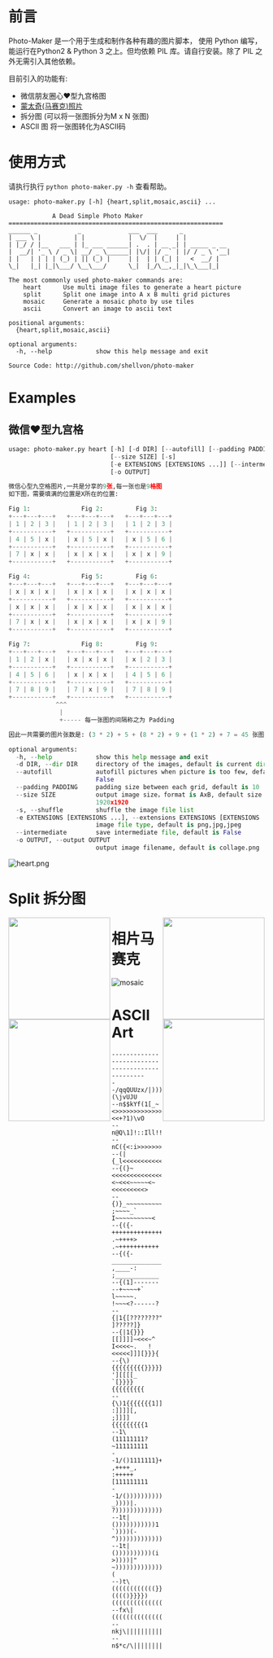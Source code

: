 # 前言

Photo-Maker 是一个用于生成和制作各种有趣的图片脚本， 使用 Python 编写，能运行在Python2 & Python 3 之上。但均依赖 PIL 库。请自行安装。除了 PIL 之外无需引入其他依赖。



目前引入的功能有:

+ 微信朋友圈心❤️型九宫格图
+ [蒙太奇(马赛克)照片 ](https://www.wikiwand.com/zh-hans/%E7%9B%B8%E7%89%87%E9%A6%AC%E8%B3%BD%E5%85%8B)
+ 拆分图 (可以将一张图拆分为M x N 张图)
+ ASCII 图  将一张图转化为ASCII码



# 使用方式

请执行执行 `python photo-maker.py -h` 查看帮助。

```
usage: photo-maker.py [-h] {heart,split,mosaic,ascii} ...

            A Dead Simple Photo Maker
===========================================================
______ _           _             ___  ___      _
| ___ \ |         | |            |  \/  |     | |
| |_/ / |__   ___ | |_ ___ ______| .  . | __ _| | _____ _ __
|  __/| '_ \ / _ \| __/ _ \______| |\/| |/ _` | |/ / _ \ '__|
| |   | | | | (_) | || (_) |     | |  | | (_| |   <  __/ |
\_|   |_| |_|\___/ \__\___/      \_|  |_/\__,_|_|\_\___|_|

The most commonly used photo-maker commands are:
    heart      Use multi image files to generate a heart picture
    split      Split one image into A x B multi grid pictures
    mosaic     Generate a mosaic photo by use tiles
    ascii      Convert an image to ascii text

positional arguments:
  {heart,split,mosaic,ascii}

optional arguments:
  -h, --help            show this help message and exit

Source Code: http://github.com/shellvon/photo-maker
```



# Examples

## 微信❤️型九宫格

```python
usage: photo-maker.py heart [-h] [-d DIR] [--autofill] [--padding PADDING]
                            [--size SIZE] [-s]
                            [-e EXTENSIONS [EXTENSIONS ...]] [--intermediate]
                            [-o OUTPUT]

微信心型九空格图片,一共是分享的9张,每一张也是9格图
如下图，需要填满的位置是X所在的位置:

Fig 1:              Fig 2:         Fig 3:
+---+---+---+   +---+---+---+   +---+---+---+
| 1 | 2 | 3 |   | 1 | 2 | 3 |   | 1 | 2 | 3 |
+-----------+   +-----------+   +-----------+
| 4 | 5 | x |   | x | 5 | x |   | x | 5 | 6 |
+-----------+   +-----------+   +-----------+
| 7 | x | x |   | x | x | x |   | x | x | 9 |
+-----------+   +-----------+   +-----------+

Fig 4:              Fig 5:         Fig 6:
+---+---+---+   +---+---+---+   +---+---+---+
| x | x | x |   | x | x | x |   | x | x | x |
+-----------+   +-----------+   +-----------+
| x | x | x |   | x | x | x |   | x | x | x |
+-----------+   +-----------+   +-----------+
| 7 | x | x |   | x | x | x |   | x | x | 9 |
+-----------+   +-----------+   +-----------+

Fig 7:              Fig 8:         Fig 9:
+---+---+---+   +---+---+---+   +---+---+---+
| 1 | 2 | x |   | x | x | x |   | x | 2 | 3 |
+-----------+   +-----------+   +-----------+
| 4 | 5 | 6 |   | x | x | x |   | 4 | 5 | 6 |
+-----------+   +-----------+   +-----------+
| 7 | 8 | 9 |   | 7 | x | 9 |   | 7 | 8 | 9 |
+-----------+   +-----------+   +-----------+
             ^^^
              |
              +----- 每一张图的间隔称之为 Padding

因此一共需要的图片张数是: (3 * 2) + 5 + (8 * 2) + 9 + (1 * 2) + 7 = 45 张图.

optional arguments:
  -h, --help            show this help message and exit
  -d DIR, --dir DIR     directory of the images, default is current dir
  --autofill            autofill pictures when picture is too few, default is
                        False
  --padding PADDING     padding size between each grid, default is 10
  --size SIZE           output image size，format is AxB, default size is:
                        1920x1920
  -s, --shuffle         shuffle the image file list
  -e EXTENSIONS [EXTENSIONS ...], --extensions EXTENSIONS [EXTENSIONS ...]
                        image file type, default is png,jpg,jpeg
  --intermediate        save intermediate file, default is False
  -o OUTPUT, --output OUTPUT
                        output image filename, default is collage.png
```



![heart.png](./examples/heart.png)

# Split 拆分图

<img align="left" width="200" height="200" src="./examples/grid_0.png">
<img align="right" width="200" height="200" src="./examples/grid_1.png">
<img align="left" width="200" height="200" src="./examples/grid_2.png" >
<img align="right" width="200" height="200" src="./examples/grid_3.png">

# 相片马赛克

![mosaic](./examples/mosaic.png)



# ASCII Art

```
------------------------------------------------
--/qqQUUzx/|)))))))))))))))))))))))))))))(\jvUJU
--n$$kYf(1[_~<>>>>>>>>>>>>>>>>>>>>>>>>><<+?1)\vO
--n@Q\1]!::Ill!!!!!!!!!!!!!!!!!!!!!!!!!!lI;,I_{(
--nC({<:i>>>>>>>>>>>>>>>>>>>>>>>>>>>>>>>>>>>>Il}
--(|{_l<<<<<<<<<<<<<<<<<<<<<<<<<<<<<<<<<<<<<<<>i
--{(}~<<<<<<<<<<<<<<<<~~~~<~<<<~~~~~<~<<<<<<<<<>
--{)}_~~~~~~~~~~~~~~~+:   ;~~~~_`   I~~~~~~~~~~<
--{({-+++++++++++++++_.  .~++++>   .~+++++++++++
--{({-_______________!   ,____-:   ;____________
--{(1]---------+~~~~+`   l~~~~~.   !~~~<?------?
--{|1{[????????"                        ]?????]}
--{|1{}}}[[]]]]~<<<~^   I<<<<~.   !<<<<<]]][}}}{
--{\){{{{{{{{{}}}}}}.  '][[[[_   `[}}}}{{{{{{{{{
--{\)1{{{{{{{1]]]]]!   :]]]][,   ;]]]]{{{{{{{{{1
--1\(11111111?                        ~111111111
--1/()1111111}++++!   ,++++_,   :+++++[111111111
--1/())))))))))))|,   _))))|.   ?)))))))))))))))
--1t|()))))))))))1   `))))(-   ^))))))))))))))))
--1t|())))))))))(i   >))))|"   ~)))))))))))))))(
--)t\((((((((((((}}}})(((()}}}})((((((((((((((((
--fx\|(((((((((((((((((((((((((((((((((((((((((|
--nkj\|||||||||||||||||||||||||||||||||||||||||\
--n$*c/\||||||||||||||||||||||||||||||||||||||\r
```

 
